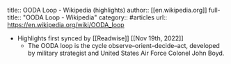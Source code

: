 title:: OODA Loop - Wikipedia (highlights)
author:: [[en.wikipedia.org]]
full-title:: "OODA Loop - Wikipedia"
category:: #articles
url:: https://en.wikipedia.org/wiki/OODA_loop

- Highlights first synced by [[Readwise]] [[Nov 19th, 2022]]
	- The OODA loop is the cycle observe–orient–decide–act, developed by military strategist and United States Air Force Colonel John Boyd.